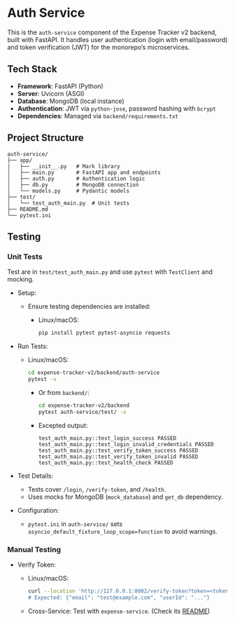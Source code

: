# Auth Service

This is the `auth-service` component of the Expense Tracker v2 backend, built with FastAPI. It handles user authentication (login with email/password) and token verification (JWT) for the monorepo’s microservices.

## Tech Stack

- **Framework**: FastAPI (Python)
- **Server**: Uvicorn (ASGI)
- **Database**: MongoDB (local instance)
- **Authentication**: JWT via `python-jose`, password hashing with `bcrypt`
- **Dependencies**: Managed via `backend/requirements.txt`

## Project Structure

```text
auth-service/
├── app/
|   ├── __init__.py   # Mark library
│   ├── main.py       # FastAPI app and endpoints
│   ├── auth.py       # Authentication logic
│   ├── db.py         # MongoDB connection
│   └── models.py     # Pydantic models
├── test/
│   └── test_auth_main.py  # Unit tests
├── README.md
└── pytest.ini
```

## Testing

### Unit Tests

Test are in `test/test_auth_main.py` and use `pytest` with `TestClient` and mocking.

- Setup:
  - Ensure testing dependencies are installed:
    - Linux/macOS:

      ```bash
      pip install pytest pytest-asyncio requests
      ```

- Run Tests:
  - Linux/macOS:

    ```bash
    cd expense-tracker-v2/backend/auth-service
    pytest -v
    ```

    - Or from `backend/`:

      ```bash
      cd expense-tracker-v2/backend
      pytest auth-service/test/ -v
      ```

    - Excepted output:

      ```text
      test_auth_main.py::test_login_success PASSED
      test_auth_main.py::test_login_invalid_credentials PASSED
      test_auth_main.py::test_verify_token_success PASSED
      test_auth_main.py::test_verify_token_invalid PASSED
      test_auth_main.py::test_health_check PASSED
      ```

- Test Details:
  - Tests cover `/login`, `/verify-token`, and `/health`.
  - Uses mocks for MongoDB (`mock_database`) and `get_db` dependency.

- Configuration:
  - `pytest.ini` in `auth-service/` sets `asyncio_default_fixture_loop_scope=function` to avoid warnings.

### Manual Testing

- Verify Token:
  - Linux/macOS:

    ```bash
    curl --location 'http://127.0.0.1:8002/verify-token?token=<token>
    # Expected: {"email": "test@example.com", "userId": "..."}
    ```

  - Cross-Service: Test with `expense-service`. (Check its [README](../expense-service/README.md))
